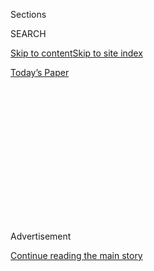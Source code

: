 <div id="app">

<div>

<div>

<div>

<div class="NYTAppHideMasthead css-1q2w90k e1suatyy0">

<div class="section css-ui9rw0 e1suatyy2">

<div class="css-eph4ug er09x8g0">

<div class="css-6n7j50">

</div>

<span class="css-1dv1kvn">Sections</span>

<div class="css-10488qs">

<span class="css-1dv1kvn">SEARCH</span>

</div>

[Skip to content](#site-content)[Skip to site
index](#site-index)

</div>

<div class="css-10698na e1huz5gh0">

</div>

</div>

<div id="masthead-bar-one" class="section hasLinks css-15hmgas e1csuq9d3">

<div class="css-uqyvli e1csuq9d0">

</div>

<div class="css-1uqjmks e1csuq9d1">

</div>

<div class="css-9e9ivx">

[](https://myaccount.nytimes3xbfgragh.onion/auth/login?response_type=cookie&client_id=vi)

</div>

<div class="css-1bvtpon e1csuq9d2">

[Today’s
Paper](https://www.nytimes3xbfgragh.onion/section/todayspaper)

</div>

</div>

</div>

</div>

<div data-aria-hidden="false">

<div id="site-content" data-role="main">

<div>

<div class="css-1aor85t" style="opacity:0.000000001;z-index:-1;visibility:hidden">

<div class="css-1hqnpie">

<div class="css-epjblv">

<span class="css-17xtcya">[Opinion](/section/opinion)</span><span class="css-x15j1o">|</span><span class="css-fwqvlz">A
Cog in the Machine of
Creation</span>

</div>

<div class="css-k008qs">

<div class="css-1iwv8en">

<span class="css-18z7m18"></span>

<div>

</div>

</div>

<span class="css-1n6z4y">https://nyti.ms/36L9SFS</span>

<div class="css-1705lsu">

<div class="css-4xjgmj">

<div class="css-4skfbu" data-role="toolbar" data-aria-label="Social Media Share buttons, Save button, and Comments Panel with current comment count" data-testid="share-tools">

  - 
  - 
  - 
  - 
    
    <div class="css-6n7j50">
    
    </div>

  - 

</div>

</div>

</div>

</div>

</div>

</div>

<div id="NYT_TOP_BANNER_REGION" class="css-13pd83m">

</div>

<div id="top-wrapper" class="css-1sy8kpn">

<div id="top-slug" class="css-l9onyx">

Advertisement

</div>

[Continue reading the main
story](#after-top)

<div class="ad top-wrapper" style="text-align:center;height:100%;display:block;min-height:250px">

<div id="top" class="place-ad" data-position="top" data-size-key="top">

</div>

</div>

<div id="after-top">

</div>

</div>

<div>

<div class="css-v5btjw etb61u70">

<div class="css-v05ibm etb61u71">

[Opinion](/section/opinion)

</div>

</div>

<div id="sponsor-wrapper" class="css-1hyfx7x">

<div id="sponsor-slug" class="css-19vbshk">

Supported by

</div>

[Continue reading the main
story](#after-sponsor)

<div id="sponsor" class="ad sponsor-wrapper" style="text-align:center;height:100%;display:block">

</div>

<div id="after-sponsor">

</div>

</div>

<div class="css-186x18t">

THE big ideas: why does art matter?

</div>

<div class="css-1vkm6nb ehdk2mb0">

# A Cog in the Machine of Creation

</div>

The many roles involved in producing a film rule out the notion of a
single, indispensable artist.

<div class="css-18e8msd">

<div class="css-vp77d3 epjyd6m0">

<div class="css-1baulvz">

By <span class="css-1baulvz last-byline" itemprop="name">Wes
Studi</span>

<div class="css-8atqhb">

Mr. Studi is an actor.

</div>

</div>

</div>

  - May 31,
    2020

  - 
    
    <div class="css-4xjgmj">
    
    <div class="css-d8bdto" data-role="toolbar" data-aria-label="Social Media Share buttons, Save button, and Comments Panel with current comment count" data-testid="share-tools">
    
      - 
      - 
      - 
      - 
        
        <div class="css-6n7j50">
        
        </div>
    
      - 
    
    </div>
    
    </div>

</div>

<div class="css-79elbk" data-testid="photoviewer-wrapper">

<div class="css-z3e15g" data-testid="photoviewer-wrapper-hidden">

</div>

<div class="css-1a48zt4 ehw59r15" data-testid="photoviewer-children">

![<span class="css-16f3y1r e13ogyst0" data-aria-hidden="true">Work by
Michelangelo being displayed at the “Digital Art House” multimedia
exhibit in Riga, Latvia, earlier this
year.</span><span class="css-cnj6d5 e1z0qqy90" itemprop="copyrightHolder"><span class="css-1ly73wi e1tej78p0">Credit...</span><span><span>Ints
Kalnins/Reuters</span></span></span>](https://static01.graylady3jvrrxbe.onion/images/2020/05/31/multimedia/31bigideas-studi/31bigideas-studi-articleLarge.jpg?quality=75&auto=webp&disable=upscale)

</div>

</div>

</div>

<div class="section meteredContent css-1r7ky0e" name="articleBody" itemprop="articleBody">

<div class="css-1fanzo5 StoryBodyCompanionColumn">

<div class="css-53u6y8">

*This essay is part of* [*The Big
Ideas*](https://www.nytimes3xbfgragh.onion/spotlight/the-big-ideas)*, a
special section of The Times’s philosophy series,* [*The
Stone*](https://www.nytimes3xbfgragh.onion/column/the-stone?action=click&module=RelatedLinks&pgtype=Article)*,
in which more than a dozen artists, writers and thinkers answer the
question, “Why does art matter?” The entire series can be found*
[*here*](https://www.nytimes3xbfgragh.onion/spotlight/the-big-ideas)*.*

-----

As an artist, I am a creator, though referring to myself that way makes
me somewhat uncomfortable. For most of my life, the word “creator” has
meant the Creator of all things, especially in the native tradition, and
I would not by any means compare my meager efforts at creation to
Creation.

But art is truly an act of creation. And creation is an act of art.

When we create art, it’s a product of three components: the mind, the
heart and our past experiences. **** As an actor, sculptor and author, I
have found that this interconnectedness is a large part of why art
matters.

</div>

</div>

<div class="css-1fanzo5 StoryBodyCompanionColumn">

<div class="css-53u6y8">

The mind, of course, is where initial ideas are conceived, whether
through whimsy, inspiration or suggestion. What matters at the inception
of creation is deciding whether an idea is worth pursuing. The heart
then reveals to us how we feel about the idea, and we again ponder the
worthiness of the pursuit. Past experiences help us weigh the personal
significance of the creation we are considering. As artists, we ask
ourselves: Will it serve a purpose beyond our own need to create? Does
it need to?

As an actor, I have at times wondered whether acting is a true art form.
Is an actor merely an interpreter of an idea created in a screenplay,
script or play? Is performance in this context merely a craft, or is it
an act of creation itself?

In this context, the answer might seem simple: The writer is the artist,
the creator. The actor is the journeyman who interprets the plan, the
story to be told.

But the actor must also rely on many other people to do his work: makeup
artists, hair stylists, costume designers, directors. Photography and
set design are also prime considerations. The many roles involved in
producing a film rule out the notion of a sole creator or artist. The
actor becomes a cog in a larger machine of creation. And each cog is
**** an absolute necessity.

As for the question of whether an actor is a creator or an interpreter,
I lean toward considering myself an indispensable craftsman tasked with
a particular act of creation: a performance worthy of the story being
told.

</div>

</div>

<div class="css-1fanzo5 StoryBodyCompanionColumn">

<div class="css-53u6y8">

While the original idea may have been created by another, it falls to
the performer to fit the situation.

</div>

</div>

<div class="css-79elbk" data-testid="photoviewer-wrapper">

<div class="css-z3e15g" data-testid="photoviewer-wrapper-hidden">

</div>

<div class="css-1a48zt4 ehw59r15" data-testid="photoviewer-children">

![<span class="css-16f3y1r e13ogyst0" data-aria-hidden="true">An artist
spraying paint on a sculpture of the Hindu goddess Durga in Lalitpur,
Nepal, last
year.</span><span class="css-cnj6d5 e1z0qqy90" itemprop="copyrightHolder"><span class="css-1ly73wi e1tej78p0">Credit...</span><span>Monika
Deupala/Reuters</span></span>](https://static01.graylady3jvrrxbe.onion/images/2020/05/31/multimedia/31bigideas-studi-02/31bigideas-studi-02-articleLarge.jpg?quality=75&auto=webp&disable=upscale)

</div>

</div>

<div class="css-1fanzo5 StoryBodyCompanionColumn">

<div class="css-53u6y8">

Filmmaking is an especially collaborative function, and acting
encompasses a bit of craftsmanship. “Dances With Wolves,” for instance,
the 1990 film in which I played a Pawnee warrior, required the
coordination of thousands of bison for a hunting scene, and battle
scenes featured dozens of riders on horseback, along with actors doing
their part to bring to life a unique story. I had to learn some of the
Pawnee language to better portray my character. In fact, in my career I
have spoken some 20 languages for various roles, including one that did
not exist: I was asked to work with linguists crafting the language of
the Na’vi, the Indigenous culture in “Avatar,” because I spoke Cherokee
and had studied phonetic languages, a valuable part of my past that I
brought to that film.

As a Native American actor, I’ve remained keenly aware that the wars and
invasions that ravaged native populations throughout the Americas have
never really ended. That knowledge, along with my own past experience,
enabled me to empathetically portray characters like the Apache warrior
Geronimo onscreen, and to better convey the deep sense of injustice that
the real Geronimo faced.

While as an actor I’m either an arty craftsman or a crafty artist,
adding and building on another’s idea, as a sculptor carving stone I
find things a bit different. I remove rather than build, shaping and
carving, transforming a stone from its original organic form into
something familiar and pleasing to the eye. These carvings satisfy both
my need to create and control the process as much as the stone allows;
an added factor is the journey of creating something unique. That these
pieces of art are appreciated is, of course, additionally gratifying.

I can say the same for book writing: “The Adventures of Billy Bean,” a
children’s book I wrote in Cherokee and English many years ago, was also
an act of creating characters in my mind and heart, and rooted in past
experiences. I hope that the stories in the book provided entertainment
and an uplifting message about life for young people becoming acquainted
with the world around them.

If sculpting makes me a sculptor, then so be it. If writing makes me an
author, then so be it. With minds, hearts and pasts, we all commit acts
of creation.

Wes Studi is an actor. In 2019 he received an honorary Academy Award,
the first Oscar awarded to a Native American actor.

***Now in print****: “*[*Modern Ethics in 77
Arguments*](http://bitly.com/1MW2kN3)*,” and “*[*The Stone Reader:
Modern Philosophy in 133 Arguments*](http://bitly.com/1MW2kN3)*,” with
essays from the series, edited by Peter Catapano and Simon Critchley,
published by Liveright Books.*

*The Times is committed to publishing* [*a diversity of
letters*](https://www.nytimes3xbfgragh.onion/2019/01/31/opinion/letters/letters-to-editor-new-york-times-women.html)
*to the editor. We’d like to hear what you think about this or any of
our articles. Here are some*
[*tips*](https://help.nytimes3xbfgragh.onion/hc/en-us/articles/115014925288-How-to-submit-a-letter-to-the-editor)*.
And here’s our email:*
[*letters@NYTimes.com*](mailto:letters@NYTimes.com)*.*

*Follow The New York Times Opinion section on*
[*Facebook*](https://www.facebookcorewwwi.onion/nytopinion)*,* [*Twitter
(@NYTopinion)*](http://twitter.com/NYTOpinion) *and*
[*Instagram*](https://www.instagram.com/nytopinion/)*.*

</div>

</div>

</div>

<div>

</div>

<div>

</div>

<div>

</div>

<div>

<div id="bottom-wrapper" class="css-1ede5it">

<div id="bottom-slug" class="css-l9onyx">

Advertisement

</div>

[Continue reading the main
story](#after-bottom)

<div id="bottom" class="ad bottom-wrapper" style="text-align:center;height:100%;display:block;min-height:90px">

</div>

<div id="after-bottom">

</div>

</div>

</div>

</div>

</div>

## Site Index

<div>

</div>

## Site Information Navigation

  - [© <span>2020</span> <span>The New York Times
    Company</span>](https://help.nytimes3xbfgragh.onion/hc/en-us/articles/115014792127-Copyright-notice)

<!-- end list -->

  - [NYTCo](https://www.nytco.com/)
  - [Contact
    Us](https://help.nytimes3xbfgragh.onion/hc/en-us/articles/115015385887-Contact-Us)
  - [Work with us](https://www.nytco.com/careers/)
  - [Advertise](https://nytmediakit.com/)
  - [T Brand Studio](http://www.tbrandstudio.com/)
  - [Your Ad
    Choices](https://www.nytimes3xbfgragh.onion/privacy/cookie-policy#how-do-i-manage-trackers)
  - [Privacy](https://www.nytimes3xbfgragh.onion/privacy)
  - [Terms of
    Service](https://help.nytimes3xbfgragh.onion/hc/en-us/articles/115014893428-Terms-of-service)
  - [Terms of
    Sale](https://help.nytimes3xbfgragh.onion/hc/en-us/articles/115014893968-Terms-of-sale)
  - [Site
    Map](https://spiderbites.nytimes3xbfgragh.onion)
  - [Help](https://help.nytimes3xbfgragh.onion/hc/en-us)
  - [Subscriptions](https://www.nytimes3xbfgragh.onion/subscription?campaignId=37WXW)

</div>

</div>

</div>

</div>
